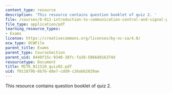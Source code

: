 ```yaml
---
content_type: resource
description: 'This resource contains question booklet of quiz 2. '
file: /courses/6-011-introduction-to-communication-control-and-signal-processing-spring-2010/f011879b6b76d8e7cdd9c26ab62029ae_MIT6_011S10_quiz02.pdf
file_type: application/pdf
learning_resource_types:
- Exams
license: https://creativecommons.org/licenses/by-nc-sa/4.0/
ocw_type: OCWFile
parent_title: Exams
parent_type: CourseSection
parent_uid: 8448f15c-9340-38fc-fa38-5866d016374d
resourcetype: Document
title: MIT6_011S10_quiz02.pdf
uid: f011879b-6b76-d8e7-cdd9-c26ab62029ae
---
```

This resource contains question booklet of quiz 2. 